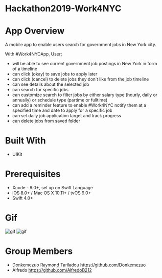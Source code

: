 # Hackathon2019-Work4NYC

# App Overview
A mobile app to enable users search for government jobs in New York city.


With #Work4NYCApp, User;
-  will be able to see current government job postings in New York in form of a timeline
-  can click (okay) to save jobs to apply later
-  can click (cancel) to delete jobs they don't like from the job timeline
- can see details about the selected job
-  can search for specific jobs 
-  can customize search to filter jobs by either salary type (hourly, daily or annually) or schedule type (partime or fulltime)
- can add a reminder feature to enable #Work4NYC notify them at a specified time and date to apply for a specific job
- can set daily job application target and track progress
- can delete jobs from saved folder

# Built With
- UIKit

# Prerequisites
- Xcode - 9.0+, set up on Swift Language
- iOS 8.0+ / Mac OS X 10.11+ / tvOS 9.0+
- Swift 4.0+

# Gif

![gif](https://github.com/Donkemezuo/Hackathon2019-Work4NYC/blob/QA/Images/Work4NYCSearchGiphy.gif)
![gif](https://github.com/Donkemezuo/Hackathon2019-Work4NYC/blob/QA/Images/Work4NYCgiphy.gif)

# Group Members
- Donkemezuo Raymond Tariladou https://github.com/Donkemezuo
- Alfredo https://github.com/AlfredoB212
